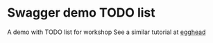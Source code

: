 # Swagger demo TODO list
A demo with TODO list for workshop
See a similar tutorial at [egghead](https://egghead.io/courses/build-node-js-apis-with-openapi-spec-swagger)